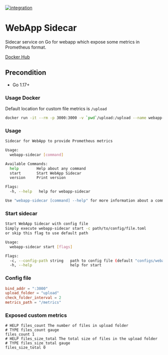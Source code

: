 [![integration](https://github.com/to4kin/webapp-sidecar/actions/workflows/integration.yml/badge.svg?branch=master)](https://github.com/to4kin/webapp-sidecar/actions/workflows/integration.yml)
# WebApp Sidecar

Sidecar service on Go for webapp which expose some metrics in Prometheus format.

[Docker Hub](https://github.com/to4kin/webapp-sidecar)

## Precondition

* Go 1.17+

### Usage Docker

Default location for custom file metrics is `/upload`

```bash
docker run -it --rm -p 3000:3000 -v `pwd`/upload:/upload --name webapp-sidecar to4kin/webapp-sidecar:latest
```

### Usage

```bash
Sidecar for WebApp to provide Prometheus metrics

Usage:
  webapp-sidecar [command]

Available Commands:
  help        Help about any command
  start       Start WebApp Sidecar
  version     Print version

Flags:
  -h, --help   help for webapp-sidecar

Use "webapp-sidecar [command] --help" for more information about a command.
```

### Start sidecar

```bash
Start WebApp Sidecar with config file
Simply execute webapp-sidecar start -c path/to/config/file.toml
or skip this flag to use default path

Usage:
  webapp-sidecar start [flags]

Flags:
  -c, --config-path string   path to config file (default "configs/webappsidecar.toml")
  -h, --help                 help for start
```

### Config file

```toml
bind_addr = ":3000"
upload_folder = "upload"
check_folder_interval = 2
metrics_path = "/metrics"
```

### Exposed custom metrics

```
# HELP files_count The number of files in upload folder
# TYPE files_count gauge
files_count 1
# HELP files_size_total The total size of files in the upload folder
# TYPE files_size_total gauge
files_size_total 0
```